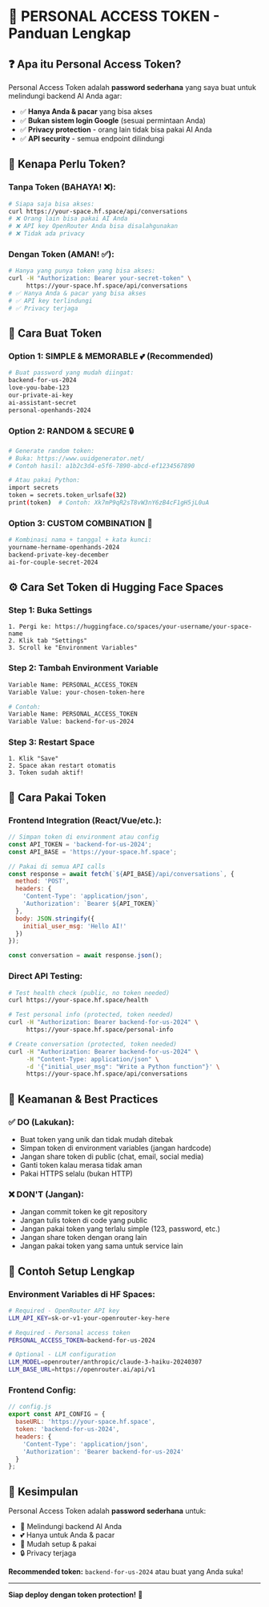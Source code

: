 # 🔐 PERSONAL ACCESS TOKEN - Panduan Lengkap

## ❓ Apa itu Personal Access Token?

Personal Access Token adalah **password sederhana** yang saya buat untuk melindungi backend AI Anda agar:

- ✅ **Hanya Anda & pacar** yang bisa akses
- ✅ **Bukan sistem login Google** (sesuai permintaan Anda)
- ✅ **Privacy protection** - orang lain tidak bisa pakai AI Anda
- ✅ **API security** - semua endpoint dilindungi

## 🎯 Kenapa Perlu Token?

### Tanpa Token (BAHAYA! ❌):
```bash
# Siapa saja bisa akses:
curl https://your-space.hf.space/api/conversations
# ❌ Orang lain bisa pakai AI Anda
# ❌ API key OpenRouter Anda bisa disalahgunakan
# ❌ Tidak ada privacy
```

### Dengan Token (AMAN! ✅):
```bash
# Hanya yang punya token yang bisa akses:
curl -H "Authorization: Bearer your-secret-token" \
     https://your-space.hf.space/api/conversations
# ✅ Hanya Anda & pacar yang bisa akses
# ✅ API key terlindungi
# ✅ Privacy terjaga
```

## 🔑 Cara Buat Token

### Option 1: **SIMPLE & MEMORABLE** 💕 (Recommended)
```bash
# Buat password yang mudah diingat:
backend-for-us-2024
love-you-babe-123
our-private-ai-key
ai-assistant-secret
personal-openhands-2024
```

### Option 2: **RANDOM & SECURE** 🔒
```bash
# Generate random token:
# Buka: https://www.uuidgenerator.net/
# Contoh hasil: a1b2c3d4-e5f6-7890-abcd-ef1234567890

# Atau pakai Python:
import secrets
token = secrets.token_urlsafe(32)
print(token)  # Contoh: Xk7mP9qR2sT8vW3nY6zB4cF1gH5jL0uA
```

### Option 3: **CUSTOM COMBINATION** 🎨
```bash
# Kombinasi nama + tanggal + kata kunci:
yourname-hername-openhands-2024
backend-private-key-december
ai-for-couple-secret-2024
```

## ⚙️ Cara Set Token di Hugging Face Spaces

### Step 1: Buka Settings
```
1. Pergi ke: https://huggingface.co/spaces/your-username/your-space-name
2. Klik tab "Settings" 
3. Scroll ke "Environment Variables"
```

### Step 2: Tambah Environment Variable
```bash
Variable Name: PERSONAL_ACCESS_TOKEN
Variable Value: your-chosen-token-here

# Contoh:
Variable Name: PERSONAL_ACCESS_TOKEN
Variable Value: backend-for-us-2024
```

### Step 3: Restart Space
```
1. Klik "Save"
2. Space akan restart otomatis
3. Token sudah aktif!
```

## 🔧 Cara Pakai Token

### **Frontend Integration** (React/Vue/etc.):
```javascript
// Simpan token di environment atau config
const API_TOKEN = 'backend-for-us-2024';
const API_BASE = 'https://your-space.hf.space';

// Pakai di semua API calls
const response = await fetch(`${API_BASE}/api/conversations`, {
  method: 'POST',
  headers: {
    'Content-Type': 'application/json',
    'Authorization': `Bearer ${API_TOKEN}`
  },
  body: JSON.stringify({
    initial_user_msg: 'Hello AI!'
  })
});

const conversation = await response.json();
```

### **Direct API Testing**:
```bash
# Test health check (public, no token needed)
curl https://your-space.hf.space/health

# Test personal info (protected, token needed)
curl -H "Authorization: Bearer backend-for-us-2024" \
     https://your-space.hf.space/personal-info

# Create conversation (protected, token needed)
curl -H "Authorization: Bearer backend-for-us-2024" \
     -H "Content-Type: application/json" \
     -d '{"initial_user_msg": "Write a Python function"}' \
     https://your-space.hf.space/api/conversations
```

## 🚨 Keamanan & Best Practices

### ✅ **DO (Lakukan):**
- Buat token yang unik dan tidak mudah ditebak
- Simpan token di environment variables (jangan hardcode)
- Jangan share token di public (chat, email, social media)
- Ganti token kalau merasa tidak aman
- Pakai HTTPS selalu (bukan HTTP)

### ❌ **DON'T (Jangan):**
- Jangan commit token ke git repository
- Jangan tulis token di code yang public
- Jangan pakai token yang terlalu simple (123, password, etc.)
- Jangan share token dengan orang lain
- Jangan pakai token yang sama untuk service lain

## 🎯 Contoh Setup Lengkap

### Environment Variables di HF Spaces:
```bash
# Required - OpenRouter API key
LLM_API_KEY=sk-or-v1-your-openrouter-key-here

# Required - Personal access token
PERSONAL_ACCESS_TOKEN=backend-for-us-2024

# Optional - LLM configuration
LLM_MODEL=openrouter/anthropic/claude-3-haiku-20240307
LLM_BASE_URL=https://openrouter.ai/api/v1
```

### Frontend Config:
```javascript
// config.js
export const API_CONFIG = {
  baseURL: 'https://your-space.hf.space',
  token: 'backend-for-us-2024',
  headers: {
    'Content-Type': 'application/json',
    'Authorization': 'Bearer backend-for-us-2024'
  }
};
```

## 🎉 Kesimpulan

Personal Access Token adalah **password sederhana** untuk:
- 🔐 Melindungi backend AI Anda
- 💕 Hanya untuk Anda & pacar
- 🚀 Mudah setup & pakai
- 🔒 Privacy terjaga

**Recommended token:** `backend-for-us-2024` atau buat yang Anda suka!

---

**Siap deploy dengan token protection!** 🚀
